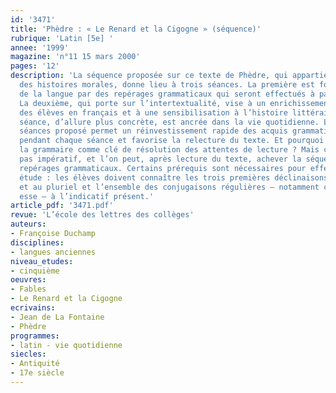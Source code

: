 ```yaml
---
id: '3471'
title: 'Phèdre : « Le Renard et la Cigogne » (séquence)'
rubrique: 'Latin [5e] '
annee: '1999'
magazine: 'n°11 15 mars 2000'
pages: '12'
description: 'La séquence proposée sur ce texte de Phèdre, qui appartient au registre
  des histoires morales, donne lieu à trois séances. La première est fondée sur l’étude
  de la langue par des repérages grammaticaux qui seront effectués à partir du texte.
  La deuxième, qui porte sur l’intertextualité, vise à un enrichissement du vocabulaire
  des élèves en français et à une sensibilisation à l’histoire littéraire. La troisième
  séance, d’allure plus concrète, est ancrée dans la vie quotidienne. L’ordre des
  séances proposé permet un réinvestissement rapide des acquis grammaticaux et lexicaux
  pendant chaque séance et favorise la relecture du texte. Et pourquoi ne pas utiliser
  la grammaire comme clé de résolution des attentes de lecture ? Mais cet ordre n’est
  pas impératif, et l’on peut, après lecture du texte, achever la séquence par les
  repérages grammaticaux. Certains prérequis sont nécessaires pour effectuer cette
  étude : les élèves doivent connaître les trois premières déclinaisons au singulier
  et au pluriel et l’ensemble des conjugaisons régulières – notamment celle du verbe
  esse – à l’indicatif présent.'
article_pdf: '3471.pdf'
revue: 'L’école des lettres des collèges'
auteurs:
- Françoise Duchamp
disciplines:
- langues anciennes
niveau_etudes:
- cinquième
oeuvres:
- Fables
- Le Renard et la Cigogne
ecrivains:
- Jean de La Fontaine
- Phèdre
programmes:
- latin - vie quotidienne
siecles:
- Antiquité
- 17e siècle
---
```

